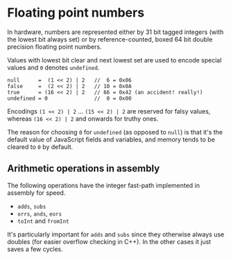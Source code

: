 # Floating point numbers

In hardware, numbers are represented either by 31 bit tagged integers (with the lowest bit always set) or by reference-counted, boxed 64 bit double precision floating point numbers.

Values with lowest bit clear and next lowest set are used to encode special values and `0` denotes `undefined`.

    null      =  (1 << 2) | 2   //  6 = 0x06
    false     =  (2 << 2) | 2   // 10 = 0x0A
    true      = (16 << 2) | 2   // 66 = 0x42 (an accident! really!)
    undefined = 0               //  0 = 0x00
    

Encodings `(1 << 2) | 2` ... `(15 << 2) | 2` are reserved for falsy values, whereas `(16 << 2) | 2` and onwards for truthy ones.

The reason for choosing `0` for `undefined` (as opposed to `null`) is that it's the default value of JavaScript fields and variables, and memory tends to be cleared to `0` by default.

## Arithmetic operations in assembly

The following operations have the integer fast-path implemented in assembly for speed.

* `adds`, `subs`
* `orrs`, `ands`, `eors`
* `toInt` and `fromInt`

It's particularly important for `adds` and `subs` since they otherwise always use doubles (for easier overflow checking in C++). In the other cases it just saves a few cycles.